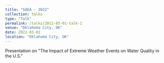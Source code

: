 ```yaml
---
title: "SAEA - 2022"
collection: talks
type: "Talk"
permalink: /talks/2012-03-01-talk-1
venue: "Oklahoma City, OK"
date: 2022-03-01
location: "Oklahoma City, OK"
---
```


Presentation on "The Impact of Extreme Weather Events on Water Quality in the U.S."
